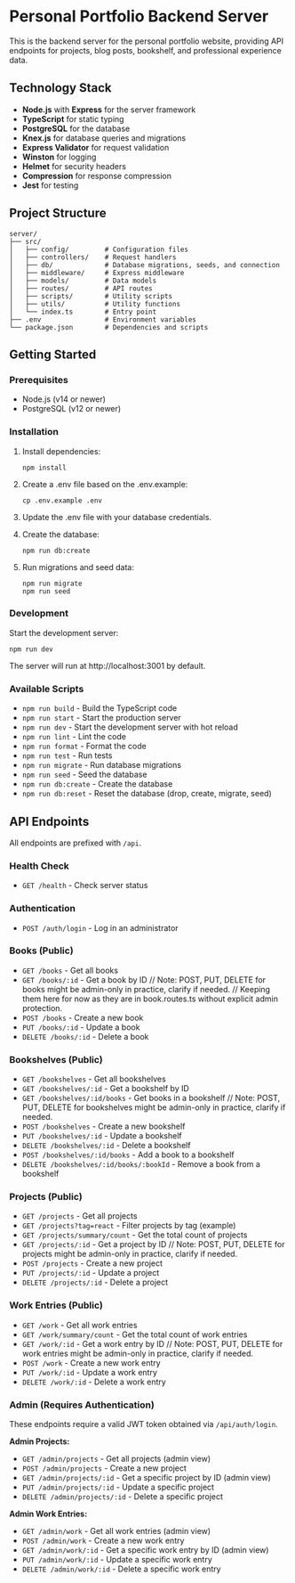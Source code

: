 # Personal Portfolio Backend Server

This is the backend server for the personal portfolio website, providing API endpoints for projects, blog posts, bookshelf, and professional experience data.

## Technology Stack

- **Node.js** with **Express** for the server framework
- **TypeScript** for static typing
- **PostgreSQL** for the database
- **Knex.js** for database queries and migrations
- **Express Validator** for request validation
- **Winston** for logging
- **Helmet** for security headers
- **Compression** for response compression
- **Jest** for testing

## Project Structure

```
server/
├── src/
│   ├── config/         # Configuration files
│   ├── controllers/    # Request handlers
│   ├── db/             # Database migrations, seeds, and connection
│   ├── middleware/     # Express middleware
│   ├── models/         # Data models
│   ├── routes/         # API routes
│   ├── scripts/        # Utility scripts
│   ├── utils/          # Utility functions
│   └── index.ts        # Entry point
├── .env                # Environment variables
└── package.json        # Dependencies and scripts
```

## Getting Started

### Prerequisites

- Node.js (v14 or newer)
- PostgreSQL (v12 or newer)

### Installation

1. Install dependencies:
   ```
   npm install
   ```

2. Create a .env file based on the .env.example:
   ```
   cp .env.example .env
   ```

3. Update the .env file with your database credentials.

4. Create the database:
   ```
   npm run db:create
   ```

5. Run migrations and seed data:
   ```
   npm run migrate
   npm run seed
   ```

### Development

Start the development server:
```
npm run dev
```

The server will run at http://localhost:3001 by default.

### Available Scripts

- `npm run build` - Build the TypeScript code
- `npm run start` - Start the production server
- `npm run dev` - Start the development server with hot reload
- `npm run lint` - Lint the code
- `npm run format` - Format the code
- `npm run test` - Run tests
- `npm run migrate` - Run database migrations
- `npm run seed` - Seed the database
- `npm run db:create` - Create the database
- `npm run db:reset` - Reset the database (drop, create, migrate, seed)

## API Endpoints

All endpoints are prefixed with `/api`.

### Health Check

- `GET /health` - Check server status

### Authentication

- `POST /auth/login` - Log in an administrator

### Books (Public)

- `GET /books` - Get all books
- `GET /books/:id` - Get a book by ID
// Note: POST, PUT, DELETE for books might be admin-only in practice, clarify if needed.
// Keeping them here for now as they are in book.routes.ts without explicit admin protection.
- `POST /books` - Create a new book
- `PUT /books/:id` - Update a book
- `DELETE /books/:id` - Delete a book

### Bookshelves (Public)

- `GET /bookshelves` - Get all bookshelves
- `GET /bookshelves/:id` - Get a bookshelf by ID
- `GET /bookshelves/:id/books` - Get books in a bookshelf
// Note: POST, PUT, DELETE for bookshelves might be admin-only in practice, clarify if needed.
- `POST /bookshelves` - Create a new bookshelf
- `PUT /bookshelves/:id` - Update a bookshelf
- `DELETE /bookshelves/:id` - Delete a bookshelf
- `POST /bookshelves/:id/books` - Add a book to a bookshelf
- `DELETE /bookshelves/:id/books/:bookId` - Remove a book from a bookshelf

### Projects (Public)

- `GET /projects` - Get all projects
- `GET /projects?tag=react` - Filter projects by tag (example)
- `GET /projects/summary/count` - Get the total count of projects
- `GET /projects/:id` - Get a project by ID
// Note: POST, PUT, DELETE for projects might be admin-only in practice, clarify if needed.
- `POST /projects` - Create a new project
- `PUT /projects/:id` - Update a project
- `DELETE /projects/:id` - Delete a project

### Work Entries (Public)

- `GET /work` - Get all work entries
- `GET /work/summary/count` - Get the total count of work entries
- `GET /work/:id` - Get a work entry by ID
// Note: POST, PUT, DELETE for work entries might be admin-only in practice, clarify if needed.
- `POST /work` - Create a new work entry
- `PUT /work/:id` - Update a work entry
- `DELETE /work/:id` - Delete a work entry

### Admin (Requires Authentication)

These endpoints require a valid JWT token obtained via `/api/auth/login`.

**Admin Projects:**
- `GET /admin/projects` - Get all projects (admin view)
- `POST /admin/projects` - Create a new project
- `GET /admin/projects/:id` - Get a specific project by ID (admin view)
- `PUT /admin/projects/:id` - Update a specific project
- `DELETE /admin/projects/:id` - Delete a specific project

**Admin Work Entries:**
- `GET /admin/work` - Get all work entries (admin view)
- `POST /admin/work` - Create a new work entry
- `GET /admin/work/:id` - Get a specific work entry by ID (admin view)
- `PUT /admin/work/:id` - Update a specific work entry
- `DELETE /admin/work/:id` - Delete a specific work entry